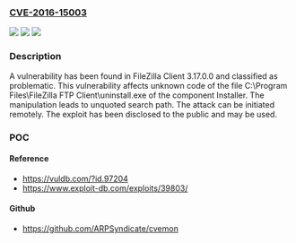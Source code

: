 ### [CVE-2016-15003](https://cve.mitre.org/cgi-bin/cvename.cgi?name=CVE-2016-15003)
![](https://img.shields.io/static/v1?label=Product&message=Client&color=blue)
![](https://img.shields.io/static/v1?label=Version&message=n%2Fa&color=blue)
![](https://img.shields.io/static/v1?label=Vulnerability&message=CWE-428%20Unquoted%20Search%20Path&color=brighgreen)

### Description

A vulnerability has been found in FileZilla Client 3.17.0.0 and classified as problematic. This vulnerability affects unknown code of the file C:\Program Files\FileZilla FTP Client\uninstall.exe of the component Installer. The manipulation leads to unquoted search path. The attack can be initiated remotely. The exploit has been disclosed to the public and may be used.

### POC

#### Reference
- https://vuldb.com/?id.97204
- https://www.exploit-db.com/exploits/39803/

#### Github
- https://github.com/ARPSyndicate/cvemon

